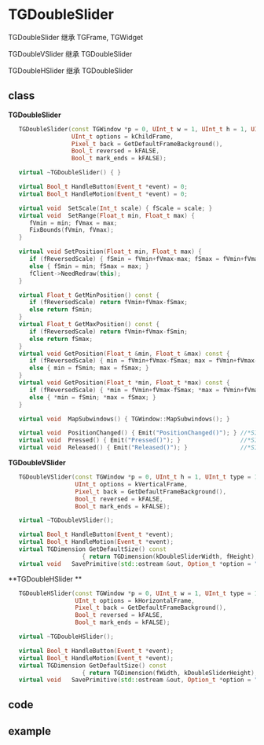 <!-- TGDoubleSlider.md --- 
;; 
;; Description: 
;; Author: Hongyi Wu(吴鸿毅)
;; Email: wuhongyi@qq.com 
;; Created: 二 11月  8 12:51:36 2016 (+0800)
;; Last-Updated: 二 11月  8 13:06:09 2016 (+0800)
;;           By: Hongyi Wu(吴鸿毅)
;;     Update #: 1
;; URL: http://wuhongyi.cn -->

# TGDoubleSlider

TGDoubleSlider 继承 TGFrame, TGWidget

TGDoubleVSlider 继承 TGDoubleSlider

TGDoubleHSlider 继承 TGDoubleSlider

## class

**TGDoubleSlider**

```cpp
   TGDoubleSlider(const TGWindow *p = 0, UInt_t w = 1, UInt_t h = 1, UInt_t type = 1, Int_t id = -1,
                  UInt_t options = kChildFrame,
                  Pixel_t back = GetDefaultFrameBackground(),
                  Bool_t reversed = kFALSE,
                  Bool_t mark_ends = kFALSE);

   virtual ~TGDoubleSlider() { }

   virtual Bool_t HandleButton(Event_t *event) = 0;
   virtual Bool_t HandleMotion(Event_t *event) = 0;

   virtual void  SetScale(Int_t scale) { fScale = scale; }
   virtual void  SetRange(Float_t min, Float_t max) {
      fVmin = min; fVmax = max;
      FixBounds(fVmin, fVmax);
   }

   virtual void SetPosition(Float_t min, Float_t max) {
      if (fReversedScale) { fSmin = fVmin+fVmax-max; fSmax = fVmin+fVmax-min; }
      else { fSmin = min; fSmax = max; }
      fClient->NeedRedraw(this);
   }

   virtual Float_t GetMinPosition() const {
      if (fReversedScale) return fVmin+fVmax-fSmax;
      else return fSmin;
   }
   virtual Float_t GetMaxPosition() const {
      if (fReversedScale) return fVmin+fVmax-fSmin;
      else return fSmax;
   }
   virtual void GetPosition(Float_t &min, Float_t &max) const {
      if (fReversedScale) { min = fVmin+fVmax-fSmax; max = fVmin+fVmax-fSmin; }
      else { min = fSmin; max = fSmax; }
   }
   virtual void GetPosition(Float_t *min, Float_t *max) const {
      if (fReversedScale) { *min = fVmin+fVmax-fSmax; *max = fVmin+fVmax-fSmin; }
      else { *min = fSmin; *max = fSmax; }
   }

   virtual void  MapSubwindows() { TGWindow::MapSubwindows(); }

   virtual void  PositionChanged() { Emit("PositionChanged()"); } //*SIGNAL*
   virtual void  Pressed() { Emit("Pressed()"); }                 //*SIGNAL*
   virtual void  Released() { Emit("Released()"); }               //*SIGNAL*
```


**TGDoubleVSlider**

```cpp
   TGDoubleVSlider(const TGWindow *p = 0, UInt_t h = 1, UInt_t type = 1, Int_t id = -1,
                   UInt_t options = kVerticalFrame,
                   Pixel_t back = GetDefaultFrameBackground(),
                   Bool_t reversed = kFALSE,
                   Bool_t mark_ends = kFALSE);

   virtual ~TGDoubleVSlider();

   virtual Bool_t HandleButton(Event_t *event);
   virtual Bool_t HandleMotion(Event_t *event);
   virtual TGDimension GetDefaultSize() const
                     { return TGDimension(kDoubleSliderWidth, fHeight); }
   virtual void   SavePrimitive(std::ostream &out, Option_t *option = "");
```


**TGDoubleHSlider **

```cpp
   TGDoubleHSlider(const TGWindow *p = 0, UInt_t w = 1, UInt_t type = 1, Int_t id = -1,
                   UInt_t options = kHorizontalFrame,
                   Pixel_t back = GetDefaultFrameBackground(),
                   Bool_t reversed = kFALSE,
                   Bool_t mark_ends = kFALSE);

   virtual ~TGDoubleHSlider();

   virtual Bool_t HandleButton(Event_t *event);
   virtual Bool_t HandleMotion(Event_t *event);
   virtual TGDimension GetDefaultSize() const
                     { return TGDimension(fWidth, kDoubleSliderHeight); }
   virtual void   SavePrimitive(std::ostream &out, Option_t *option = "");
```

## code




## example





<!-- TGDoubleSlider.md ends here -->
